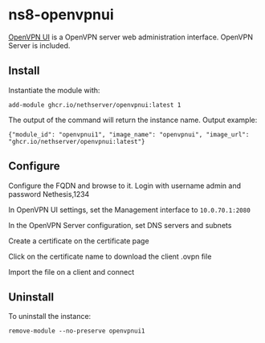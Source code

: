 # ns8-openvpnui

[OpenVPN UI](https://github.com/d3vilh/openvpn-ui) is a OpenVPN server web administration interface. OpenVPN Server is included.

## Install

Instantiate the module with:

    add-module ghcr.io/nethserver/openvpnui:latest 1

The output of the command will return the instance name.
Output example:

    {"module_id": "openvpnui1", "image_name": "openvpnui", "image_url": "ghcr.io/nethserver/openvpnui:latest"}

## Configure

Configure the FQDN and browse to it. Login with username admin and password Nethesis,1234

In OpenVPN UI settings, set the Management interface to `10.0.70.1:2080`

In the OpenVPN Server configuration, set DNS servers and subnets

Create a certificate on the certificate page

Click on the certificate name to download the client .ovpn file

Import the file on a client and connect

## Uninstall

To uninstall the instance:

    remove-module --no-preserve openvpnui1

